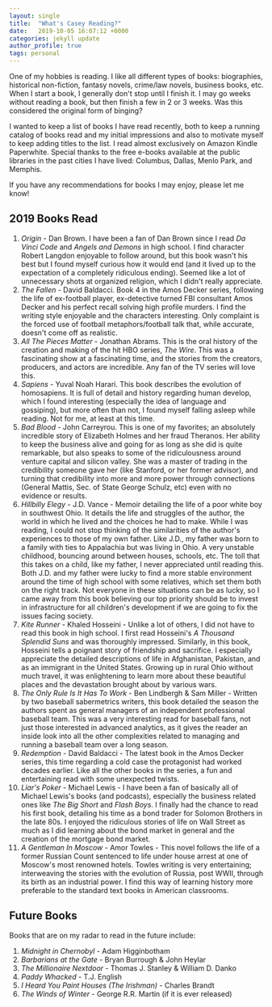 ```yaml
---
layout: single
title:  "What's Casey Reading?"
date:   2019-10-05 16:07:12 +0000
categories: jekyll update
author_profile: true
tags: personal
---
```


One of my hobbies is reading. I like all different types of books: biographies, historical non-fiction, fantasy novels, crime/law novels, business books, etc. When I start a book, I generally don't stop until I finish it. I may go weeks without reading a book, but then finish a few in 2 or 3 weeks. Was this considered the original form of binging?

I wanted to keep a list of books I have read recently, both to keep a running catalog of books read and my initial impressions and also to motivate myself to keep adding titles to the list. I read almost exclusively on Amazon Kindle Paperwhite. Special thanks to the free e-books available at the public libraries in the past cities I have lived: Columbus, Dallas, Menlo Park, and Memphis.

If you have any recommendations for books I may enjoy, please let me know!

## 2019 Books Read

 1. *Origin* - Dan Brown. I have been a fan of Dan Brown since I read *Da Vinci Code* and *Angels and Demons* in high school. I find character Robert Langdon enjoyable to follow around, but this book wasn't his best but I found myself curious how it would end (and it lived up to the expectation of a completely ridiculous ending). Seemed like a lot of unnecessary shots at organized religion, which I didn't really appreciate.
 2. *The Fallen* - David Baldacci. Book 4 in the Amos Decker series, following the life of ex-football player, ex-detective turned FBI consultant Amos Decker and his perfect recall solving high profile murders. I find the writing style enjoyable and the characters interesting. Only complaint is the forced use of football metaphors/football talk that, while accurate, doesn't come off as realistic.
 3. *All The Pieces Matter* - Jonathan Abrams. This is the oral history of the creation and making of the hit HBO series, *The Wire*. This was a fascinating show at a fascinating time, and the stories from the creators, producers, and actors are incredible. Any fan of the TV series will love this.
 4. *Sapiens* - Yuval Noah Harari. This book describes the evolution of homosapiens. It is full of detail and history regarding human develop, which I found interesting (especially the idea of language and gossiping), but more often than not, I found myself falling asleep while reading. Not for me, at least at this time.
 5. *Bad Blood* - John Carreyrou. This is one of my favorites; an absolutely incredible story of Elizabeth Holmes and her fraud Theranos. Her ability to keep the business alive and going for as long as she did is quite remarkable, but also speaks to some of the ridiculousness around venture capital and silicon valley. She was a master of trading in the credibility someone gave her (like Stanford, or her former advisor), and turning that credibility into more and more power through connections (General Mattis, Sec. of State George Schulz, etc) even with no evidence or results. 
 6. *Hillbilly Elegy* - J.D. Vance - Memoir detailing the life of a poor white boy in southwest Ohio. It details the life and struggles of the author, the world in which he lived and the choices he had to make. While I was reading, I could not stop thinking of the similarities of the author's experiences to those of my own father. Like J.D., my father was born to a family with ties to Appalachia but was living in Ohio. A very unstable childhood, bouncing around between houses, schools, etc. The toll that this takes on a child, like my father, I never appreciated until reading this. Both J.D. and my father were lucky to find a more stable environment around the time of high school with some relatives, which set them both on the right track. Not everyone in these situations can be as lucky, so I came away from this book believing our top priority should be to invest in infrastructure for all children's development if we are going to fix the issues facing society.
 7. *Kite Runner* - Khaled Hosseini - Unlike a lot of others, I did not have to read this book in high school. I first read Hosseini's *A Thousand Splendid Suns* and was thoroughly impressed. Similarly, in this book, Hosseini tells a poignant story of friendship and sacrifice. I especially appreciate the detailed descriptions of life in Afghanistan, Pakistan, and as an immigrant in the United States. Growing up in rural Ohio without much travel, it was enlightening to learn more about these beautiful places and the devastation brought about by various wars.
 8. *The Only Rule Is It Has To Work* - Ben Lindbergh & Sam Miller - Written by two baseball sabermetrics writers, this book detailed the season the authors spent as general managers of an independent professional baseball team. This was a very interesting read for baseball fans, not just those interested in advanced analytics, as it gives the reader an inside look into all the other complexities related to managing and running a baseball team over a long season.
 9. *Redemption* - David Baldacci - The latest book in the Amos Decker series, this time regarding a cold case the protagonist had worked decades earlier. Like all the other books in the series, a fun and entertaining read with some unexpected twists.
 10. *Liar's Poker* - Michael Lewis - I have been a fan of basically all of Michael Lewis's books (and podcasts), especially the business related ones like *The Big Short* and *Flash Boys*. I finally had the chance to read his first book, detailing his time as a bond trader for Solomon Brothers in the late 80s. I enjoyed the ridiculous stories of life on Wall Street as much as I did learning about the bond market in general and the creation of the mortgage bond market.
 11. *A Gentleman In Moscow* - Amor Towles - This novel follows the life of a former Russian Count sentenced to life under house arrest at one of Moscow's most renowned hotels. Towles writing is very entertaining; interweaving the stories with the evolution of Russia, post WWII, through its birth as an industrial power. I find this way of learning history more preferable to the standard text books in American classrooms.

## Future Books
Books that are on my radar to read in the future include:
 1. *Midnight in Chernobyl* - Adam Higginbotham 
 2. *Barbarians at the Gate* - Bryan Burrough & John Heylar 
 3. *The Millionaire Nextdoor* - Thomas J. Stanley & William D. Danko 
 4. *Paddy Whacked* - T.J. English
 5. *I Heard You Paint Houses (The Irishman)* - Charles Brandt
 6. *The Winds of Winter* - George R.R. Martin (if it is ever released)